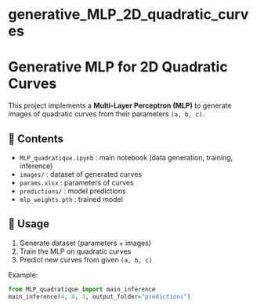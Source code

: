 # generative_MLP_2D_quadratic_curves

# Generative MLP for 2D Quadratic Curves

This project implements a **Multi-Layer Perceptron (MLP)** to generate images of quadratic curves from their parameters `(a, b, c)`.

## 📂 Contents
- `MLP_quadratique.ipynb` : main notebook (data generation, training, inference)
- `images/` : dataset of generated curves
- `params.xlsx` : parameters of curves
- `predictions/` : model predictions
- `mlp_weights.pth` : trained model

## 🚀 Usage
1. Generate dataset (parameters + images)  
2. Train the MLP on quadratic curves  
3. Predict new curves from given `(a, b, c)`  

Example:
```python
from MLP_quadratique import main_inference
main_inference(4, 8, 3, output_folder="predictions")
